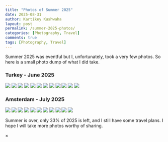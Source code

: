 ```yaml
---
title: "Photos of Summer 2025"
date: 2025-08-31
author: Kartikey Kushwaha
layout: post
permalink: /summer-2025-photos/
categories: [Photography, Travel]
comments: true
tags: [Photography, Travel]
---
```


Summer 2025 was eventful but I, unfortunately, took a very few photos. So here is a small photo dump of what I did take.

<h3>Turkey - June 2025</h3>

<div class="masonry-gallery">
  <img src="https://images.krtkush.com/summer-2025/turkey/001.jpeg" onclick="openModal(this)">
  <img src="https://images.krtkush.com/summer-2025/turkey/002.jpeg" onclick="openModal(this)">
  <img src="https://images.krtkush.com/summer-2025/turkey/003.jpeg" onclick="openModal(this)">
  <img src="https://images.krtkush.com/summer-2025/turkey/004.jpeg" onclick="openModal(this)">
  <img src="https://images.krtkush.com/summer-2025/turkey/005.jpeg" onclick="openModal(this)">
  <img src="https://images.krtkush.com/summer-2025/turkey/006.jpeg" onclick="openModal(this)">
  <img src="https://images.krtkush.com/summer-2025/turkey/007.jpeg" onclick="openModal(this)">
  <img src="https://images.krtkush.com/summer-2025/turkey/008.jpeg" onclick="openModal(this)">
  <img src="https://images.krtkush.com/summer-2025/turkey/009.jpeg" onclick="openModal(this)">
  <img src="https://images.krtkush.com/summer-2025/turkey/0010.jpeg" onclick="openModal(this)">
  <img src="https://images.krtkush.com/summer-2025/turkey/0011.jpeg" onclick="openModal(this)">
  <img src="https://images.krtkush.com/summer-2025/turkey/0012.jpeg" onclick="openModal(this)">
</div>

<h3>Amsterdam - July 2025</h3>

<div class="masonry-gallery">
  <img src="https://images.krtkush.com/summer-2025/amsterdam/001.jpg" onclick="openModal(this)">
  <img src="https://images.krtkush.com/summer-2025/amsterdam/002.jpg" onclick="openModal(this)">
  <img src="https://images.krtkush.com/summer-2025/amsterdam/003.jpg" onclick="openModal(this)">
  <img src="https://images.krtkush.com/summer-2025/amsterdam/004.jpg" onclick="openModal(this)">
  <img src="https://images.krtkush.com/summer-2025/amsterdam/005.jpg" onclick="openModal(this)">
  <img src="https://images.krtkush.com/summer-2025/amsterdam/006.jpg" onclick="openModal(this)">
  <img src="https://images.krtkush.com/summer-2025/amsterdam/007.jpg" onclick="openModal(this)">
  <img src="https://images.krtkush.com/summer-2025/amsterdam/008.jpg" onclick="openModal(this)">
  <img src="https://images.krtkush.com/summer-2025/amsterdam/009.jpg" onclick="openModal(this)">
  <img src="https://images.krtkush.com/summer-2025/amsterdam/0010.jpg" onclick="openModal(this)">
  <img src="https://images.krtkush.com/summer-2025/amsterdam/0011.jpg" onclick="openModal(this)">
</div>

Summer is over, only 33% of 2025 is left, and I still have some travel plans. I hope I will take more photos worthy of sharing. 

<!-- Modal for full-size image -->
<div id="imageModal" class="modal" onclick="closeModal()">
  <span class="close">&times;</span>
  <img class="modal-content" id="modalImage">
</div>